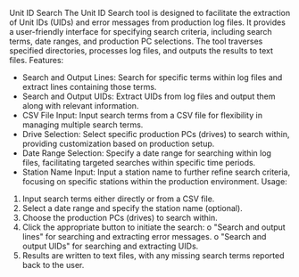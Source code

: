 Unit ID Search
The Unit ID Search tool is designed to facilitate the extraction of Unit IDs (UIDs) and error messages from production log files. It provides a user-friendly interface for specifying search criteria, including search terms, date ranges, and production PC selections. The tool traverses specified directories, processes log files, and outputs the results to text files.
Features:
* Search and Output Lines: Search for specific terms within log files and extract lines containing those terms.
* Search and Output UIDs: Extract UIDs from log files and output them along with relevant information.
* CSV File Input: Input search terms from a CSV file for flexibility in managing multiple search terms.
* Drive Selection: Select specific production PCs (drives) to search within, providing customization based on production setup.
* Date Range Selection: Specify a date range for searching within log files, facilitating targeted searches within specific time periods.
* Station Name Input: Input a station name to further refine search criteria, focusing on specific stations within the production environment.
Usage:
1. Input search terms either directly or from a CSV file.
2. Select a date range and specify the station name (optional).
3. Choose the production PCs (drives) to search within.
4. Click the appropriate button to initiate the search:
o "Search and output lines" for searching and extracting error messages.
o "Search and output UIDs" for searching and extracting UIDs.
5. Results are written to text files, with any missing search terms reported back to the user.

